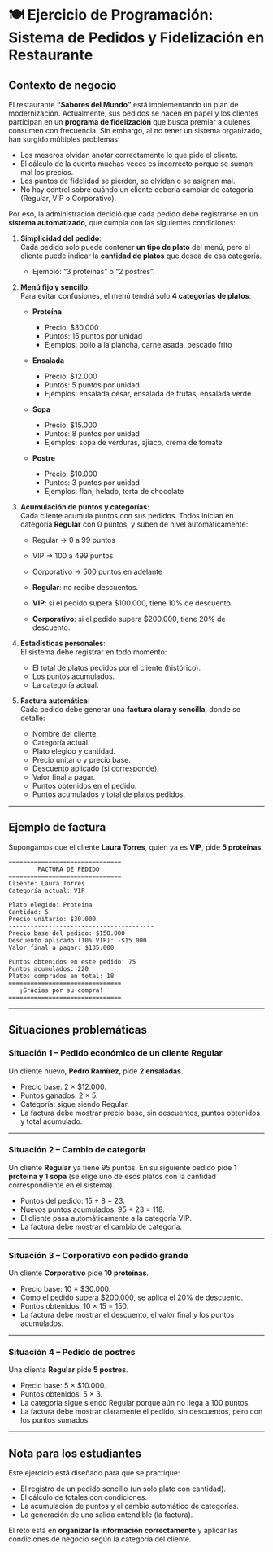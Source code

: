 # 🍽️ Ejercicio de Programación: Sistema de Pedidos y Fidelización en Restaurante  

## Contexto de negocio  

El restaurante **“Sabores del Mundo”** está implementando un plan de modernización. Actualmente, sus pedidos se hacen en papel y los clientes participan en un **programa de fidelización** que busca premiar a quienes consumen con frecuencia. Sin embargo, al no tener un sistema organizado, han surgido múltiples problemas:  

- Los meseros olvidan anotar correctamente lo que pide el cliente.  
- El cálculo de la cuenta muchas veces es incorrecto porque se suman mal los precios.  
- Los puntos de fidelidad se pierden, se olvidan o se asignan mal.  
- No hay control sobre cuándo un cliente debería cambiar de categoría (Regular, VIP o Corporativo).  

Por eso, la administración decidió que cada pedido debe registrarse en un **sistema automatizado**, que cumpla con las siguientes condiciones:  

1. **Simplicidad del pedido**:  
   Cada pedido solo puede contener **un tipo de plato** del menú, pero el cliente puede indicar la **cantidad de platos** que desea de esa categoría.  
   - Ejemplo: “3 proteínas” o “2 postres”.  

2. **Menú fijo y sencillo**:  
   Para evitar confusiones, el menú tendrá solo **4 categorías de platos**:  

   - **Proteína**  
     - Precio: $30.000  
     - Puntos: 15 puntos por unidad  
     - Ejemplos: pollo a la plancha, carne asada, pescado frito  

   - **Ensalada**  
     - Precio: $12.000  
     - Puntos: 5 puntos por unidad  
     - Ejemplos: ensalada césar, ensalada de frutas, ensalada verde  

   - **Sopa**  
     - Precio: $15.000  
     - Puntos: 8 puntos por unidad  
     - Ejemplos: sopa de verduras, ajiaco, crema de tomate  

   - **Postre**  
     - Precio: $10.000  
     - Puntos: 3 puntos por unidad  
     - Ejemplos: flan, helado, torta de chocolate  

3. **Acumulación de puntos y categorías**:  
   Cada cliente acumula puntos con sus pedidos. Todos inician en categoría **Regular** con 0 puntos, y suben de nivel automáticamente:  
   - Regular → 0 a 99 puntos  
   - VIP → 100 a 499 puntos  
   - Corporativo → 500 puntos en adelante  

   - **Regular**: no recibe descuentos.  
   - **VIP**: si el pedido supera $100.000, tiene 10% de descuento.  
   - **Corporativo**: si el pedido supera $200.000, tiene 20% de descuento.  

4. **Estadísticas personales**:  
   El sistema debe registrar en todo momento:  
   - El total de platos pedidos por el cliente (histórico).  
   - Los puntos acumulados.  
   - La categoría actual.  

5. **Factura automática**:  
   Cada pedido debe generar una **factura clara y sencilla**, donde se detalle:  
   - Nombre del cliente.  
   - Categoría actual.  
   - Plato elegido y cantidad.  
   - Precio unitario y precio base.  
   - Descuento aplicado (si corresponde).  
   - Valor final a pagar.  
   - Puntos obtenidos en el pedido.  
   - Puntos acumulados y total de platos pedidos.  

---

## Ejemplo de factura  

Supongamos que el cliente **Laura Torres**, quien ya es **VIP**, pide **5 proteínas**.  

```
===============================
        FACTURA DE PEDIDO
===============================
Cliente: Laura Torres
Categoría actual: VIP

Plato elegido: Proteína
Cantidad: 5
Precio unitario: $30.000
----------------------------------------
Precio base del pedido: $150.000
Descuento aplicado (10% VIP): -$15.000
Valor final a pagar: $135.000
----------------------------------------
Puntos obtenidos en este pedido: 75
Puntos acumulados: 220
Platos comprados en total: 18
===============================
   ¡Gracias por su compra!
===============================
```

---

## Situaciones problemáticas  

### Situación 1 – Pedido económico de un cliente Regular  
Un cliente nuevo, **Pedro Ramírez**, pide **2 ensaladas**.  
- Precio base: 2 × $12.000.  
- Puntos ganados: 2 × 5.  
- Categoría: sigue siendo Regular.  
- La factura debe mostrar precio base, sin descuentos, puntos obtenidos y total acumulado.  

---

### Situación 2 – Cambio de categoría  
Un cliente **Regular** ya tiene 95 puntos. En su siguiente pedido pide **1 proteína y 1 sopa** (se elige uno de esos platos con la cantidad correspondiente en el sistema).  
- Puntos del pedido: 15 + 8 = 23.  
- Nuevos puntos acumulados: 95 + 23 = 118.  
- El cliente pasa automáticamente a la categoría VIP.  
- La factura debe mostrar el cambio de categoría.  

---

### Situación 3 – Corporativo con pedido grande  
Un cliente **Corporativo** pide **10 proteínas**.  
- Precio base: 10 × $30.000.  
- Como el pedido supera $200.000, se aplica el 20% de descuento.  
- Puntos obtenidos: 10 × 15 = 150.  
- La factura debe mostrar el descuento, el valor final y los puntos acumulados.  

---

### Situación 4 – Pedido de postres  
Una clienta **Regular** pide **5 postres**.  
- Precio base: 5 × $10.000.  
- Puntos obtenidos: 5 × 3.  
- La categoría sigue siendo Regular porque aún no llega a 100 puntos.  
- La factura debe mostrar claramente el pedido, sin descuentos, pero con los puntos sumados.  

---

## Nota para los estudiantes  

Este ejercicio está diseñado para que se practique:  
- El registro de un pedido sencillo (un solo plato con cantidad).  
- El cálculo de totales con condiciones.  
- La acumulación de puntos y el cambio automático de categorías.  
- La generación de una salida entendible (la factura).  

El reto está en **organizar la información correctamente** y aplicar las condiciones de negocio según la categoría del cliente.  
